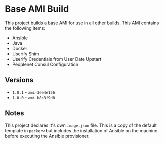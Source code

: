 # Base AMI Build

This project builds a base AMI for use in all other builds.
This AMI contains the following items:

* Ansible
* Java
* Docker
* Userify Shim
* Userify Credentials from User Date Upstart
* Peoplenet Consul Configuration

## Versions

* `1.0.1` - `ami-3ee4e156`
* `1.0.0` - `ami-b8c3f9d0`

## Notes

This project declares it's own `image.json` file.
This is a copy of the default template in `packerw` but includes the installation of Ansible on the machine before executing the Ansible provisioner.
